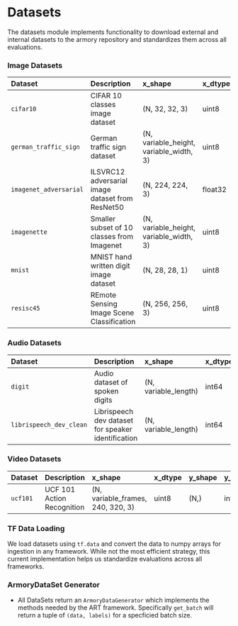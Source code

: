 # Datasets

The datasets module implements functionality to download external and internal 
datasets to the armory repository and standardizes them across all evaluations.

### Image Datasets

| Dataset    | Description | x_shape | x_dtype  | y_shape  | y_dtype |
|:---------- |:----------- |:------- |:-------- |:-------- |:------- |
| `cifar10` | CIFAR 10 classes image dataset | (N, 32, 32, 3) | uint8 | (N,) | int64 |
| `german_traffic_sign` | German traffic sign dataset | (N, variable_height, variable_width, 3) | uint8 | (N,) | int64 |
| `imagenet_adversarial` | ILSVRC12 adversarial image dataset from ResNet50 | (N, 224, 224, 3) | float32 | (N,) | int32 |
| `imagenette` | Smaller subset of 10 classes from Imagenet | (N, variable_height, variable_width, 3) | uint8  | (N,) | int64 |
| `mnist` | MNIST hand written digit image dataset | (N, 28, 28, 1) | uint8 | (N,) | int64 |
| `resisc45` | REmote Sensing Image Scene Classification | (N, 256, 256, 3) | uint8 | (N,) | int64 |

### Audio Datasets
| Dataset    | Description | x_shape | x_dtype  | y_shape  | y_dtype |
|:---------- |:----------- |:------- |:-------- |:-------- |:------- |
| `digit` | Audio dataset of spoken digits | (N, variable_length) | int64 | (N,) | int64 |
| `librispeech_dev_clean` | Librispeech dev dataset for speaker identification  | (N, variable_length)  | int64 | (N,)  | int64 |

### Video Datasets
| Dataset    | Description | x_shape | x_dtype  | y_shape  | y_dtype |
|:---------- |:----------- |:------- |:-------- |:-------- |:------- |
| `ucf101` | UCF 101 Action Recognition | (N, variable_frames, 240, 320, 3) | uint8 | (N,) | int64 |


### TF Data Loading
We load datasets using `tf.data` and convert the data to numpy arrays for ingestion in 
any framework. While not the most efficient strategy, this current implementation 
helps us standardize evaluations across all frameworks.

### ArmoryDataSet Generator
*  All DataSets return an `ArmoryDataGenerator` which implements the methods needed 
by the ART framework. Specifically `get_batch` will return a tuple of `(data, labels)` 
for a specficied batch size.
